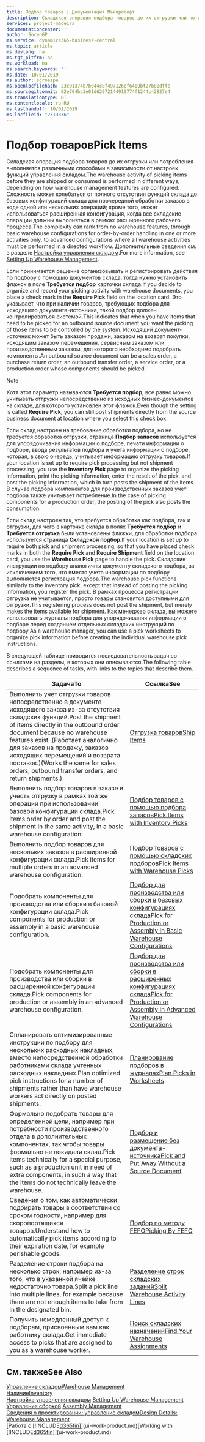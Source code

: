 ```yaml
---
title: Подбор товаров | Документация Майкрософт
description: Складская операция подбора товаров до их отгрузки или потребления выполняется различными способами в зависимости от настроек функций управления складом. Сложность [настройки](../configure-warehouse-processes.md) может колебаться от полного отсутствия функций склада до базовых конфигураций склада для поочередной обработки заказов в ходе одной или нескольких операций; кроме того, может использоваться расширенная конфигурация, когда все складские операции должны выполняться в рамках расширенного рабочего процесса.
services: project-madeira
documentationcenter: ''
author: SorenGP
ms.service: dynamics365-business-central
ms.topic: article
ms.devlang: na
ms.tgt_pltfrm: na
ms.workload: na
ms.search.keywords: ''
ms.date: 10/01/2019
ms.author: sgroespe
ms.openlocfilehash: 23c01374b7b044c8f497126ef6409bf27b80dffe
ms.sourcegitcommit: 02e704bc3e01d62072144919774f1244c42827e4
ms.translationtype: HT
ms.contentlocale: ru-RU
ms.lasthandoff: 10/01/2019
ms.locfileid: "2313836"
---
```

# <a name="pick-items"></a><span data-ttu-id="92f36-104">Подбор товаров</span><span class="sxs-lookup"><span data-stu-id="92f36-104">Pick Items</span></span>
<span data-ttu-id="92f36-105">Складская операция подбора товаров до их отгрузки или потребления выполняется различными способами в зависимости от настроек функций управления складом.</span><span class="sxs-lookup"><span data-stu-id="92f36-105">The warehouse activity of picking items before they are shipped or consumed is performed in different ways, depending on how warehouse management features are configured.</span></span> <span data-ttu-id="92f36-106">Сложность может колебаться от полного отсутствия функций склада до базовых конфигураций склада для поочередной обработки заказов в ходе одной или нескольких операций; кроме того, может использоваться расширенная конфигурация, когда все складские операции должны выполняться в рамках расширенного рабочего процесса.</span><span class="sxs-lookup"><span data-stu-id="92f36-106">The complexity can rank from no warehouse features, through basic warehouse configurations for order-by-order handling in one or more activities only, to advanced configurations where all warehouse activities must be performed in a directed workflow.</span></span> <span data-ttu-id="92f36-107">Дополнительные сведения см. в разделе [Настройка управления складом](warehouse-setup-warehouse.md).</span><span class="sxs-lookup"><span data-stu-id="92f36-107">For more information, see [Setting Up Warehouse Management](warehouse-setup-warehouse.md).</span></span>

<span data-ttu-id="92f36-108">Если принимается решение организовывать и регистрировать действия по подбору с помощью документов склада, тогда нужно установить флажок в поле **Требуется подбор** карточки склада.</span><span class="sxs-lookup"><span data-stu-id="92f36-108">If you decide to organize and record your picking activity with warehouse documents, you place a check mark in the **Require Pick** field on the location card.</span></span> <span data-ttu-id="92f36-109">Это указывает, что при наличии товаров, требующих подбора для исходящего документа-источника, такой подбор должен контролироваться системой.</span><span class="sxs-lookup"><span data-stu-id="92f36-109">This indicates that when you have items that need to be picked for an outbound source document you want the picking of those items to be controlled by the system.</span></span> <span data-ttu-id="92f36-110">Исходящий документ-источник может быть заказом продажи, заказом на возврат покупки, исходящим заказом перемещения, сервисным заказом или производственным заказом, для которого необходимо подобрать компоненты.</span><span class="sxs-lookup"><span data-stu-id="92f36-110">An outbound source document can be a sales order, a purchase return order, an outbound transfer order, a service order, or a production order whose components should be picked.</span></span>

> [!NOTE]
> <span data-ttu-id="92f36-111">Хотя этот параметр называются **Требуется подбор**, все равно можно учитывать отгрузки непосредственно из исходных бизнес-документов на складе, для которого установлен этот флажок.</span><span class="sxs-lookup"><span data-stu-id="92f36-111">Even though the setting is called **Require Pick**, you can still post shipments directly from the source business document at location where you select this check box.</span></span>

<span data-ttu-id="92f36-112">Если склад настроен на требование обработки подбора, но не требуется обработка отгрузки, страница **Подбор запасов** используется для упорядочивания информации о подборе, печати информации о подборе, ввода результатов подбора и учета информации о подборе, которая, в свою очередь, учитывает информацию отгрузку товаров.</span><span class="sxs-lookup"><span data-stu-id="92f36-112">If your location is set up to require pick processing but not shipment processing, you use the **Inventory Pick** page to organize the picking information, print the picking information, enter the result of the pick, and post the picking information, which in turn posts the shipment of the items.</span></span> <span data-ttu-id="92f36-113">В случае подбора компонентов для производственных заказов учет подбора также учитывает потребление.</span><span class="sxs-lookup"><span data-stu-id="92f36-113">In the case of picking components for a production order, the posting of the pick also posts the consumption.</span></span>

<span data-ttu-id="92f36-114">Если склад настроен так, что требуется обработка как подбора, так и отгрузки, для чего в карточке склада в полях **Требуется подбор** и **Требуется отгрузка** были установлены флажки, для обработки подбора используется страница **Складской подбор**.</span><span class="sxs-lookup"><span data-stu-id="92f36-114">If your location is set up to require both pick and shipment processing, so that you have placed check marks in both the **Require Pick** and **Require Shipment** field on the location card, you use the **Warehouse Pick** page to handle the pick.</span></span> <span data-ttu-id="92f36-115">Складские инструкции по подбору аналогичны документу складского подбора, за исключением того, что вместо учета информации по подбору выполняется регистрация подбора.</span><span class="sxs-lookup"><span data-stu-id="92f36-115">The warehouse pick functions similarly to the inventory pick, except that instead of posting the picking information, you register the pick.</span></span> <span data-ttu-id="92f36-116">В рамках процесса регистрации отгрузка не учитывается, просто товары становятся доступными для отгрузки.</span><span class="sxs-lookup"><span data-stu-id="92f36-116">This registering process does not post the shipment, but merely makes the items available for shipment.</span></span> <span data-ttu-id="92f36-117">Как менеджер склада, вы можете использовать журналы подбора для упорядочивания информации о подборе перед созданием отдельных складских инструкций по подбору.</span><span class="sxs-lookup"><span data-stu-id="92f36-117">As a warehouse manager, you can use a pick worksheets to organize pick information before creating the individual warehouse pick instructions.</span></span>

<span data-ttu-id="92f36-118">В следующей таблице приводится последовательность задач со ссылками на разделы, в которых они описываются.</span><span class="sxs-lookup"><span data-stu-id="92f36-118">The following table describes a sequence of tasks, with links to the topics that describe them.</span></span>   

|<span data-ttu-id="92f36-119">**Задача**</span><span class="sxs-lookup"><span data-stu-id="92f36-119">**To**</span></span>|<span data-ttu-id="92f36-120">**Ссылка**</span><span class="sxs-lookup"><span data-stu-id="92f36-120">**See**</span></span>|
|------------|-------------|  
|<span data-ttu-id="92f36-121">Выполнить учет отгрузки товаров непосредственно в документе исходящего заказа из-за отсутствия складских функций.</span><span class="sxs-lookup"><span data-stu-id="92f36-121">Post the shipment of items directly in the outbound order document because no warehouse features exist.</span></span> <span data-ttu-id="92f36-122">(Работает аналогично для заказов на продажу, заказов исходящих перемещений и возврата поставок.)</span><span class="sxs-lookup"><span data-stu-id="92f36-122">(Works the same for sales orders, outbound transfer orders, and return shipments.)</span></span>|[<span data-ttu-id="92f36-123">Отгрузка товаров</span><span class="sxs-lookup"><span data-stu-id="92f36-123">Ship Items</span></span>](warehouse-how-ship-items.md)|  
|<span data-ttu-id="92f36-124">Выполнить подбор товаров в заказе и учесть отгрузку в рамках той же операции при использовании базовой конфигурации склада.</span><span class="sxs-lookup"><span data-stu-id="92f36-124">Pick items order by order and post the shipment in the same activity, in a basic warehouse configuration.</span></span>|[<span data-ttu-id="92f36-125">Подбор товаров с помощью подбора запасов</span><span class="sxs-lookup"><span data-stu-id="92f36-125">Pick Items with Inventory Picks</span></span>](warehouse-how-to-pick-items-with-inventory-picks.md)|
|<span data-ttu-id="92f36-126">Выполнить подбор товаров для нескольких заказов в расширенной конфигурации склада.</span><span class="sxs-lookup"><span data-stu-id="92f36-126">Pick items for multiple orders in an advanced warehouse configuration.</span></span>|[<span data-ttu-id="92f36-127">Подбор товаров с помощью складских подборов</span><span class="sxs-lookup"><span data-stu-id="92f36-127">Pick Items with Warehouse Picks</span></span>](warehouse-how-to-pick-items-for-warehouse-shipment.md)|  
|<span data-ttu-id="92f36-128">Подобрать компоненты для производства или сборки в базовой конфигурации склада.</span><span class="sxs-lookup"><span data-stu-id="92f36-128">Pick components for production or assembly in a basic warehouse configuration.</span></span>|[<span data-ttu-id="92f36-129">Подбор для производства или сборки в базовых конфигурациях склада</span><span class="sxs-lookup"><span data-stu-id="92f36-129">Pick for Production or Assembly in Basic Warehouse Configurations</span></span>](warehouse-how-to-pick-for-production.md)|
|<span data-ttu-id="92f36-130">Подобрать компоненты для производства или сборки в расширенной конфигурации склада.</span><span class="sxs-lookup"><span data-stu-id="92f36-130">Pick components for production or assembly in an advanced warehouse configuration.</span></span>|[<span data-ttu-id="92f36-131">Подбор для производства или сборки в расширенных конфигурациях склада</span><span class="sxs-lookup"><span data-stu-id="92f36-131">Pick for Production or Assembly in Advanced Warehouse Configurations</span></span>](warehouse-how-to-pick-for-internal-operations-in-advanced-warehousing.md)|  
|<span data-ttu-id="92f36-132">Спланировать оптимизированные инструкции по подбору для нескольких расходных накладных, вместо непосредственной обработки работниками склада учтенных расходных накладных.</span><span class="sxs-lookup"><span data-stu-id="92f36-132">Plan optimized pick instructions for a number of shipments rather than have warehouse workers act directly on posted shipments.</span></span>|[<span data-ttu-id="92f36-133">Планирование подборов в журналах</span><span class="sxs-lookup"><span data-stu-id="92f36-133">Plan Picks in Worksheets</span></span>](warehouse-how-to-plan-picks-in-worksheets.md)|  
|<span data-ttu-id="92f36-134">Формально подобрать товары для определенной цели, например при потребности производственного отдела в дополнительных компонентах, так чтобы товары формально не покидали склад.</span><span class="sxs-lookup"><span data-stu-id="92f36-134">Pick items technically for a special purpose, such as a production unit in need of extra components, in such a way that the items do not technically leave the warehouse.</span></span>|[<span data-ttu-id="92f36-135">Подбор и размещение без документа-источника</span><span class="sxs-lookup"><span data-stu-id="92f36-135">Pick and Put Away Without a Source Document</span></span>](warehouse-how-to-create-put-aways-from-internal-put-aways.md)|
|<span data-ttu-id="92f36-136">Сведения о том, как автоматически подбирать товары в соответствии со сроком годности, например для скоропортящихся товаров.</span><span class="sxs-lookup"><span data-stu-id="92f36-136">Understand how to automatically pick items according to their expiration date, for example perishable goods.</span></span>|[<span data-ttu-id="92f36-137">Подбор по методу FEFO</span><span class="sxs-lookup"><span data-stu-id="92f36-137">Picking By FEFO</span></span>](warehouse-picking-by-fefo.md)|
|<span data-ttu-id="92f36-138">Разделение строки подбора на несколько строк, например из-за того, что в указанной ячейке недостаточно товара.</span><span class="sxs-lookup"><span data-stu-id="92f36-138">Split a pick line into multiple lines, for example because there are not enough items to take from in the designated bin.</span></span>|[<span data-ttu-id="92f36-139">Разделение строк складских заданий</span><span class="sxs-lookup"><span data-stu-id="92f36-139">Split Warehouse Activity Lines</span></span>](warehouse-how-to-split-warehouse-activity-lines.md)|
|<span data-ttu-id="92f36-140">Получить немедленный доступ к подборам, присвоенным вам как работнику склада.</span><span class="sxs-lookup"><span data-stu-id="92f36-140">Get immediate access to picks that are assigned to you as a warehouse worker.</span></span>|[<span data-ttu-id="92f36-141">Поиск складских назначений</span><span class="sxs-lookup"><span data-stu-id="92f36-141">Find Your Warehouse Assignments</span></span>](warehouse-how-to-find-your-warehouse-assignments.md)|  

## <a name="see-also"></a><span data-ttu-id="92f36-142">См. также</span><span class="sxs-lookup"><span data-stu-id="92f36-142">See Also</span></span>  
[<span data-ttu-id="92f36-143">Управление складом</span><span class="sxs-lookup"><span data-stu-id="92f36-143">Warehouse Management</span></span>](warehouse-manage-warehouse.md)  
[<span data-ttu-id="92f36-144">Наличие</span><span class="sxs-lookup"><span data-stu-id="92f36-144">Inventory</span></span>](inventory-manage-inventory.md)  
<span data-ttu-id="92f36-145">[Настройка управления складом](warehouse-setup-warehouse.md)   </span><span class="sxs-lookup"><span data-stu-id="92f36-145">[Setting Up Warehouse Management](warehouse-setup-warehouse.md)   </span></span>  
<span data-ttu-id="92f36-146">[Управление сборкой](assembly-assemble-items.md)  </span><span class="sxs-lookup"><span data-stu-id="92f36-146">[Assembly Management](assembly-assemble-items.md)  </span></span>  
[<span data-ttu-id="92f36-147">Сведения о проектировании: управление складом</span><span class="sxs-lookup"><span data-stu-id="92f36-147">Design Details: Warehouse Management</span></span>](design-details-warehouse-management.md)  
<span data-ttu-id="92f36-148">[Работа с [!INCLUDE[d365fin](includes/d365fin_md.md)]](ui-work-product.md)</span><span class="sxs-lookup"><span data-stu-id="92f36-148">[Working with [!INCLUDE[d365fin](includes/d365fin_md.md)]](ui-work-product.md)</span></span>
